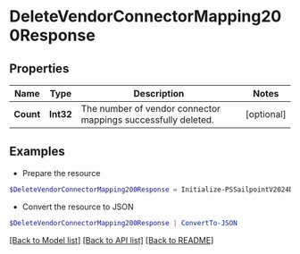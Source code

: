 # DeleteVendorConnectorMapping200Response
## Properties

Name | Type | Description | Notes
------------ | ------------- | ------------- | -------------
**Count** | **Int32** | The number of vendor connector mappings successfully deleted. | [optional] 

## Examples

- Prepare the resource
```powershell
$DeleteVendorConnectorMapping200Response = Initialize-PSSailpointV2024DeleteVendorConnectorMapping200Response  -Count 1
```

- Convert the resource to JSON
```powershell
$DeleteVendorConnectorMapping200Response | ConvertTo-JSON
```

[[Back to Model list]](../README.md#documentation-for-models) [[Back to API list]](../README.md#documentation-for-api-endpoints) [[Back to README]](../README.md)

